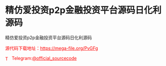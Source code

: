 # 精仿爱投资p2p金融投资平台源码日化利源码

精仿爱投资p2p金融投资平台源码日化利源码<br>


<p style="color: red;">源代码下载地址：<a href="https://mega-file.org/PvGFg" style="color: red;">https://mega-file.org/PvGFg</a></p><p style="color: red;"><img src="https://cdn-icons-png.flaticon.com/512/2111/2111646.png" alt="Telegram Icon" style="width: 16px; vertical-align: middle; margin-right: 5px;">Telegram:<a href="https://t.me/official_sourcecode" style="color: red;">@official_sourcecode</a></p>